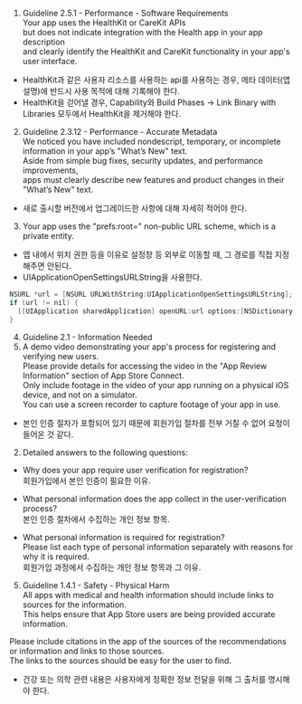 1. Guideline 2.5.1 - Performance - Software Requirements  
Your app uses the HealthKit or CareKit APIs  
but does not indicate integration with the Health app in your app description  
and clearly identify the HealthKit and CareKit functionality in your app's user interface.  
  
- HealthKit과 같은 사용자 리소스를 사용하는 api를 사용하는 경우, 메타 데이터(앱 설명)에 반드시 사용 목적에 대해 기록해야 한다.  
- HealthKit을 걷어낼 경우, Capability와 Build Phases -> Link Binary with Libraries 모두에서 HealthKit을 제거해야 한다.  
  
2. Guideline 2.3.12 - Performance - Accurate Metadata  
We noticed you have included nondescript, temporary, or incomplete information in your app’s "What’s New" text.  
Aside from simple bug fixes, security updates, and performance improvements,  
apps must clearly describe new features and product changes in their "What’s New" text.  
  
- 새로 출시할 버전에서 업그레이드한 사항에 대해 자세히 적어야 한다.  

3. Your app uses the "prefs:root=" non-public URL scheme, which is a private entity.  

- 앱 내에서 위치 권한 등을 이유로 설정창 등 외부로 이동할 때, 그 경로를 직접 지정해주면 안된다.  
- UIApplicationOpenSettingsURLString을 사용한다.  

```Objective-C
NSURL *url = [NSURL URLWithString:UIApplicationOpenSettingsURLString];
if (url != nil) {
  [[UIApplication sharedApplication] openURL:url options:[NSDictionary new] completionHandler:nil];
}
```  
  
4. Guideline 2.1 - Information Needed  
1. A demo video demonstrating your app's process for registering and verifying new users.  
Please provide details for accessing the video in the "App Review Information" section of App Store Connect.  
Only include footage in the video of your app running on a physical iOS device, and not on a simulator.  
You can use a screen recorder to capture footage of your app in use.  
  
- 본인 인증 절차가 포함되어 있기 때문에 회원가입 절차를 전부 거칠 수 없어 요청이 들어온 것 같다.  

2. Detailed answers to the following questions:  
- Why does your app require user verification for registration?  
회원가입에서 본인 인증이 필요한 이유.  

- What personal information does the app collect in the user-verification process?  
본인 인증 절차에서 수집하는 개인 정보 항목.  
  
- What personal information is required for registration?  
Please list each type of personal information separately with reasons for why it is required.  
회원가입 과정에서 수집하는 개인 정보 항목과 그 이유.  
  
5. Guideline 1.4.1 - Safety - Physical Harm  
All apps with medical and health information should include links to sources for the information.  
This helps ensure that App Store users are being provided accurate information.  
  
Please include citations in the app of the sources of the recommendations or information and links to those sources.  
The links to the sources should be easy for the user to find.  
  
- 건강 또는 의학 관련 내용은 사용자에게 정확한 정보 전달을 위해 그 출처를 명시해야 한다.  
